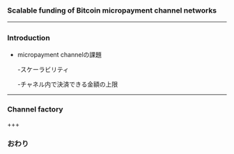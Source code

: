 ### Scalable funding of Bitcoin micropayment channel networks





---
### Introduction　
- micropayment channelの課題

  -スケーラビリティ
  
  -チャネル内で決済できる金額の上限




---


### Channel factory

+++



### おわり
